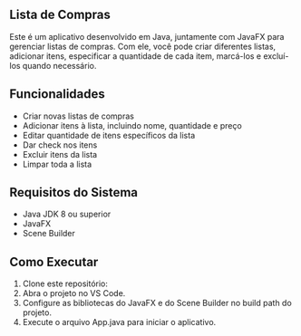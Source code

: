 ## Lista de Compras

Este é um aplicativo desenvolvido em Java, juntamente com JavaFX para gerenciar listas de compras. Com ele, você pode criar diferentes listas, adicionar itens, especificar a quantidade de cada item, marcá-los e excluí-los quando necessário.

## Funcionalidades

- Criar novas listas de compras
- Adicionar itens à lista, incluindo nome, quantidade e preço
- Editar quantidade de itens específicos da lista
- Dar check nos itens
- Excluir itens da lista
- Limpar toda a lista

## Requisitos do Sistema

- Java JDK 8 ou superior
- JavaFX
- Scene Builder

## Como Executar

1. Clone este repositório:
2. Abra o projeto no VS Code.
3. Configure as bibliotecas do JavaFX e do Scene Builder no build path do projeto.
4. Execute o arquivo App.java para iniciar o aplicativo.

